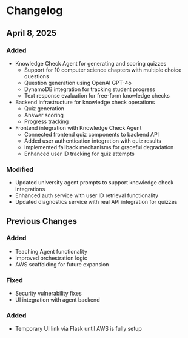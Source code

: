 # Changelog

## April 8, 2025

### Added
- Knowledge Check Agent for generating and scoring quizzes
  - Support for 10 computer science chapters with multiple choice questions
  - Question generation using OpenAI GPT-4o
  - DynamoDB integration for tracking student progress
  - Text response evaluation for free-form knowledge checks
- Backend infrastructure for knowledge check operations
  - Quiz generation
  - Answer scoring
  - Progress tracking
- Frontend integration with Knowledge Check Agent
  - Connected frontend quiz components to backend API
  - Added user authentication integration with quiz results
  - Implemented fallback mechanisms for graceful degradation
  - Enhanced user ID tracking for quiz attempts

### Modified
- Updated university agent prompts to support knowledge check integrations
- Enhanced auth service with user ID retrieval functionality
- Updated diagnostics service with real API integration for quizzes

## Previous Changes

### Added
- Teaching Agent functionality
- Improved orchestration logic
- AWS scaffolding for future expansion

### Fixed
- Security vulnerability fixes
- UI integration with agent backend

### Added
- Temporary UI link via Flask until AWS is fully setup
